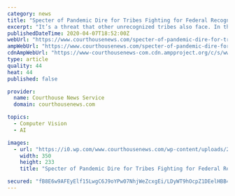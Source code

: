 ```yaml
---
category: news
title: "Specter of Pandemic Dire for Tribes Fighting for Federal Recognition"
excerpt: "It’s a threat that other unrecognized tribes also face. In the far northern reaches of Michigan ... In addition to a lack of medical care, no federal recognition for the Chinook means no federally subsidized housing, no legal right to fish for their namesake salmon, and no cultural center to preserve their history. “Chinook doesn’t ..."
publishedDateTime: 2020-04-07T18:52:00Z
webUrl: "https://www.courthousenews.com/specter-of-pandemic-dire-for-tribes-fighting-for-federal-recognition/"
ampWebUrl: "https://www.courthousenews.com/specter-of-pandemic-dire-for-tribes-fighting-for-federal-recognition/amp/"
cdnAmpWebUrl: "https://www-courthousenews-com.cdn.ampproject.org/c/s/www.courthousenews.com/specter-of-pandemic-dire-for-tribes-fighting-for-federal-recognition/amp/"
type: article
quality: 44
heat: 44
published: false

provider:
  name: Courthouse News Service
  domain: courthousenews.com

topics:
  - Computer Vision
  - AI

images:
  - url: "https://i0.wp.com/www.courthousenews.com/wp-content/uploads/2020/01/ChinookTony.jpg?resize=350%2C233"
    width: 350
    height: 233
    title: "Specter of Pandemic Dire for Tribes Fighting for Federal Recognition"

secured: "fB8E6w9AFEyElf15LwgC6J9oYPw07NhjWeZcxgEi/LDyWT9hOcpZ1DEelHBB4X5MSgnnYoIzaEpFkotQQFuoqKKV0NF9wsXBhOtk/fUTRq/R1KqGDYm/1ZRosHbxIUAH9uSHFGnM2ab/Kbf9/73sk1bDEP2d7OxXagl9ItzaDDxbmua5YvN1W4mMwc4mzimbz8aOY3u5rkOIY6Uome1aACeMbOpIIP/e4ZzB+CUyibHGpdLlhcdl7nRO99xVCRCXs0UYZzYjIqZhO1mAE55GPmL7dqPyjS2aiKAlJfEOi4HI/ansU8kkLTN/EWKpFxmvuc8nzd3taxJecsM6V+esCHmxCBaXV3HBPFKGGPJS3AcckJr/+wMJ29trzTZeIRUvPLsCRql6ydvRbWo+s+OYtm2XgzaF+SwSq/R8yD+Hg45cA32YFJdFEja+O0UCYuqDjiGDjdvhOwCQgOOwQfaDzoWTLTKSF27Omqt19fWrmBc=;zi4h/GwKlCk69OPUZAe3Ew=="
---
```


